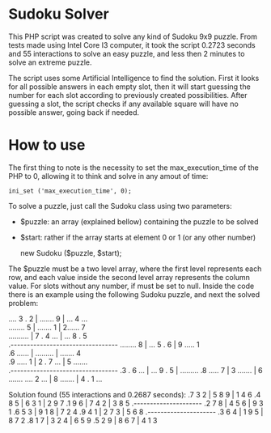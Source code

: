 Sudoku Solver
=============

This PHP script was created to solve any kind of Sudoku 9x9 puzzle. From tests made using Intel Core I3 computer, it took the script 0.2723 seconds and 55 interactions to solve an easy puzzle, and less then 2 minutes to solve an extreme puzzle.

The script uses some Artificial Intelligence to find the solution. First it looks for all possible answers in each empty slot, then it will start guessing the number for each slot according to previously created possibilities. After guessing a slot, the script checks if any available square will have no possible answer, going back if needed.

How to use
==========

The first thing to note is the necessity to set the max_execution_time of the PHP to 0, allowing it to think and solve in any amout of time:

    ini_set ('max_execution_time', 0);

To solve a puzzle, just call the Sudoku class using two parameters:
 * $puzzle: an array (explained bellow) containing the puzzle to be solved
 * $start: rather if the array starts at element 0 or 1 (or any other number)

    new Sudoku ($puzzle, $start);

The $puzzle must be a two level array, where the first level represents each row, and each value inside the second level array represents the column value. For slots without any number, if must be set to null. Inside the code there is an example using the following Sudoku puzzle, and next the solved problem:

.... 3 . 2 | ....... 9 | ... 4 ...       
........ 5 | ....... 1 | 2...... 7   
.......... | 7 . 4 ... | ... 8 . 5   
.---------------------------------
........ 8 | ... 5 . 6 | 9 ..... 1   
.6 ......  | ......... | ....... 4   
.9 ..... 1 | 2 . 7 ... | 5 .......     
.---------------------------------
.3 . 6 ... | ... 9 . 5 | .........
.8 ..... 7 | 3 ....... | 6 .......
.... 2 ... | 8 ....... | 4 . 1 ...



Solution found (55 interactions and 0.2687 seconds): 
.7 3 2 | 5 8 9 | 1 4 6
.4 8 5 | 6 3 1 | 2 9 7
.1 9 6 | 7 4 2 | 3 8 5
.---------------------
.2 7 8 | 4 5 6 | 9 3 1
.6 5 3 | 9 1 8 | 7 2 4
.9 4 1 | 2 7 3 | 5 6 8
.---------------------
.3 6 4 | 1 9 5 | 8 7 2
.8 1 7 | 3 2 4 | 6 5 9
.5 2 9 | 8 6 7 | 4 1 3
